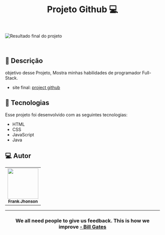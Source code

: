 <h1 align="center">
  Projeto Github 💻
</h1>

<br>

![Resultado final do projeto](https://frank-jhonsonn.web.app/assets/images/hit.png)

<br>

## 📝 Descrição 

objetivo desse Projeto, Mostra minhas habilidades de programador Full-Stack.

- site final: [project github](https://frank-jhonsonn.web.app/Project%20github/index.html)

## 🚀 Tecnologias

Esse projeto foi desenvolvido com as seguintes tecnologias:

- HTML
- CSS
- JavaScript
- Java 

 </p>
 
## 💻 Autor<br>  
<table>
  <tr>
    <td align="center">
      <a href="https://github.com/MallowDiscord">
        <img src="https://cdn.discordapp.com/attachments/995930920576090216/999374814143844492/gato-miu-miu2.png" width="100px;" /><br>
        <sub>
          <b>Frank Jhonson</b>
        </sub>
      </a>
    </td>
  </tr>
</table>

-----

  <h3 align="center"> We all need people to give us feedback. This is how we improve <a href="https://pt.wikipedia.org/wiki/Bill_Gates"> - Bill Gates</a></h3>
